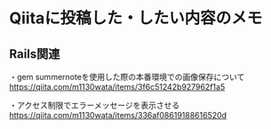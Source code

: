 # Qiitaに投稿した・したい内容のメモ

## Rails関連
・gem summernoteを使用した際の本番環境での画像保存について<br>
https://qiita.com/m1130wata/items/3f6c51242b927962f1a5

・アクセス制限でエラーメッセージを表示させる<br>
https://qiita.com/m1130wata/items/336af08619188616520d